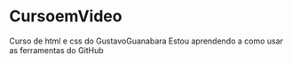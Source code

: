 # CursoemVideo
 Curso de html e css do GustavoGuanabara
 Estou aprendendo a como usar as ferramentas do GitHub
 

